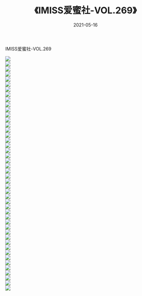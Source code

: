 ﻿---
layout: post
title:  《IMISS爱蜜社-VOL.269》
date:   2021-05-16
img: http://img.660000.xyz/Sharelink/网络美图/2021/IMISS爱蜜社-VOL.269/000.jpg
categories: [美女, 清纯, 唯美]
---

IMISS爱蜜社-VOL.269

  ![](http://img.660000.xyz/Sharelink/网络美图/2021/IMISS爱蜜社-VOL.269/001.jpg) <br> ![](http://img.660000.xyz/Sharelink/网络美图/2021/IMISS爱蜜社-VOL.269/002.jpg) <br> ![](http://img.660000.xyz/Sharelink/网络美图/2021/IMISS爱蜜社-VOL.269/003.jpg) <br> ![](http://img.660000.xyz/Sharelink/网络美图/2021/IMISS爱蜜社-VOL.269/004.jpg) <br> ![](http://img.660000.xyz/Sharelink/网络美图/2021/IMISS爱蜜社-VOL.269/005.jpg) <br> ![](http://img.660000.xyz/Sharelink/网络美图/2021/IMISS爱蜜社-VOL.269/006.jpg) <br> ![](http://img.660000.xyz/Sharelink/网络美图/2021/IMISS爱蜜社-VOL.269/007.jpg) <br> ![](http://img.660000.xyz/Sharelink/网络美图/2021/IMISS爱蜜社-VOL.269/008.jpg) <br> ![](http://img.660000.xyz/Sharelink/网络美图/2021/IMISS爱蜜社-VOL.269/009.jpg) <br> ![](http://img.660000.xyz/Sharelink/网络美图/2021/IMISS爱蜜社-VOL.269/010.jpg) <br> ![](http://img.660000.xyz/Sharelink/网络美图/2021/IMISS爱蜜社-VOL.269/011.jpg) <br> ![](http://img.660000.xyz/Sharelink/网络美图/2021/IMISS爱蜜社-VOL.269/012.jpg) <br> ![](http://img.660000.xyz/Sharelink/网络美图/2021/IMISS爱蜜社-VOL.269/013.jpg) <br> ![](http://img.660000.xyz/Sharelink/网络美图/2021/IMISS爱蜜社-VOL.269/014.jpg) <br> ![](http://img.660000.xyz/Sharelink/网络美图/2021/IMISS爱蜜社-VOL.269/015.jpg) <br> ![](http://img.660000.xyz/Sharelink/网络美图/2021/IMISS爱蜜社-VOL.269/016.jpg) <br> ![](http://img.660000.xyz/Sharelink/网络美图/2021/IMISS爱蜜社-VOL.269/017.jpg) <br> ![](http://img.660000.xyz/Sharelink/网络美图/2021/IMISS爱蜜社-VOL.269/018.jpg) <br> ![](http://img.660000.xyz/Sharelink/网络美图/2021/IMISS爱蜜社-VOL.269/019.jpg) <br> ![](http://img.660000.xyz/Sharelink/网络美图/2021/IMISS爱蜜社-VOL.269/020.jpg) <br> ![](http://img.660000.xyz/Sharelink/网络美图/2021/IMISS爱蜜社-VOL.269/021.jpg) <br> ![](http://img.660000.xyz/Sharelink/网络美图/2021/IMISS爱蜜社-VOL.269/022.jpg) <br> ![](http://img.660000.xyz/Sharelink/网络美图/2021/IMISS爱蜜社-VOL.269/023.jpg) <br> ![](http://img.660000.xyz/Sharelink/网络美图/2021/IMISS爱蜜社-VOL.269/024.jpg) <br> ![](http://img.660000.xyz/Sharelink/网络美图/2021/IMISS爱蜜社-VOL.269/025.jpg) <br> ![](http://img.660000.xyz/Sharelink/网络美图/2021/IMISS爱蜜社-VOL.269/026.jpg) <br> ![](http://img.660000.xyz/Sharelink/网络美图/2021/IMISS爱蜜社-VOL.269/027.jpg) <br> ![](http://img.660000.xyz/Sharelink/网络美图/2021/IMISS爱蜜社-VOL.269/028.jpg) <br> ![](http://img.660000.xyz/Sharelink/网络美图/2021/IMISS爱蜜社-VOL.269/029.jpg) <br> ![](http://img.660000.xyz/Sharelink/网络美图/2021/IMISS爱蜜社-VOL.269/030.jpg) <br> ![](http://img.660000.xyz/Sharelink/网络美图/2021/IMISS爱蜜社-VOL.269/031.jpg) <br> ![](http://img.660000.xyz/Sharelink/网络美图/2021/IMISS爱蜜社-VOL.269/032.jpg) <br> ![](http://img.660000.xyz/Sharelink/网络美图/2021/IMISS爱蜜社-VOL.269/033.jpg) <br> ![](http://img.660000.xyz/Sharelink/网络美图/2021/IMISS爱蜜社-VOL.269/034.jpg) <br> ![](http://img.660000.xyz/Sharelink/网络美图/2021/IMISS爱蜜社-VOL.269/035.jpg) <br> ![](http://img.660000.xyz/Sharelink/网络美图/2021/IMISS爱蜜社-VOL.269/036.jpg) <br> ![](http://img.660000.xyz/Sharelink/网络美图/2021/IMISS爱蜜社-VOL.269/037.jpg) <br> ![](http://img.660000.xyz/Sharelink/网络美图/2021/IMISS爱蜜社-VOL.269/038.jpg) <br> ![](http://img.660000.xyz/Sharelink/网络美图/2021/IMISS爱蜜社-VOL.269/039.jpg) <br> ![](http://img.660000.xyz/Sharelink/网络美图/2021/IMISS爱蜜社-VOL.269/040.jpg) <br> ![](http://img.660000.xyz/Sharelink/网络美图/2021/IMISS爱蜜社-VOL.269/041.jpg) <br> ![](http://img.660000.xyz/Sharelink/网络美图/2021/IMISS爱蜜社-VOL.269/042.jpg) <br> ![](http://img.660000.xyz/Sharelink/网络美图/2021/IMISS爱蜜社-VOL.269/043.jpg) <br> ![](http://img.660000.xyz/Sharelink/网络美图/2021/IMISS爱蜜社-VOL.269/044.jpg) <br> ![](http://img.660000.xyz/Sharelink/网络美图/2021/IMISS爱蜜社-VOL.269/045.jpg) <br> ![](http://img.660000.xyz/Sharelink/网络美图/2021/IMISS爱蜜社-VOL.269/046.jpg) <br>